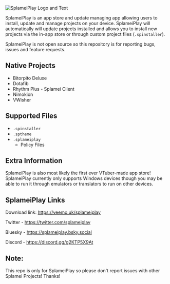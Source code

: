 ![SplameiPlay Logo and Text](https://www.veemo.uk/net/GitHub%20Banner.png)

SplameiPlay is an app store and update managing app allowing users to install, update and manage projects on your device. SplameiPlay will automatically will update projects installed and allows you to install new projects via the in-app store or through custom project files (`.spinstaller`).

SplameiPlay is not open source so this repository is for reporting bugs, issues and feature requests.

## Native Projects
- Bitorpito Deluxe
- Dotafib
- Rhythm Plus - Splamei Client
- Nimokion
- VWisher

## Supported Files
- ``.spinstaller``
- ``.sptheme``
- ``.splameiplay``
	- Policy Files

## Extra Information

SplameiPlay is also most likely the first ever VTuber-made app store!
SplameiPlay currently only supports Windows devices though you may be able to run it through emulators or translators to run on other devices.

## SplameiPlay Links

Download link: https://veemo.uk/splameiplay

Twitter - https://twitter.com/splameiplay

Bluesky - https://splameiplay.bsky.social

Discord - https://discord.gg/g2KTP5X9At

## Note:

This repo is only for SplameiPlay so please don't report issues with other Splamei Projects! Thanks!
